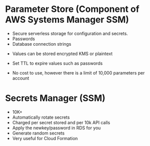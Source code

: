 # Parameter Store (Component of AWS Systems Manager SSM)

* Secure serverless storage for configuration and secrets.
* Passwords
* Database connection strings

- Values can be stored encrypted KMS or plaintext

- Set TTL to expire values such as passwords

- No cost to use, however there is a limit of 10,000 parameters per account


# Secrets Manager (SSM)
- 10K+
- Automatically rotate secrets
- Charged per secret stored and per 10k API calls
- Apply the newkey/password in RDS for you
- Generate random secrets
- Very useful for Cloud Formation